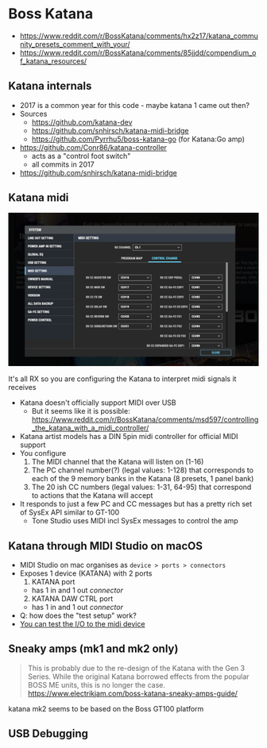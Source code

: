 # Boss Katana

- https://www.reddit.com/r/BossKatana/comments/hx2z17/katana_community_presets_comment_with_your/
- https://www.reddit.com/r/BossKatana/comments/85jjdd/compendium_of_katana_resources/

## Katana internals

- 2017 is a common year for this code - maybe katana 1 came out then?
-   Sources
    - https://github.com/katana-dev
    - https://github.com/snhirsch/katana-midi-bridge
    - https://github.com/Pyrrhu5/boss-katana-go (for Katana:Go amp)
-   https://github.com/Conr86/katana-controller
    -   acts as a "control foot switch"
    -   all commits in 2017
- https://github.com/snhirsch/katana-midi-bridge

## Katana midi

![Katana Midi Settings Example](katana-midi-settings-example.png)

It's all RX so you are configuring the Katana to interpret midi signals it receives

- Katana doesn't officially support MIDI over USB
    - But it seems like it is possible: https://www.reddit.com/r/BossKatana/comments/msd597/controlling_the_katana_with_a_midi_controller/
- Katana artist models has a DIN 5pin midi controller for official MIDI support
- You configure
    1. The MIDI channel that the Katana will listen on (1-16)
    2. The PC channel number(?) (legal values: 1-128) that corresponds to each of the 9 memory banks in the Katana (8 presets, 1 panel bank)
    3. The 20 ish CC numbers (legal values: 1-31, 64-95) that correspond to actions that the Katana will accept
- It responds to just a few PC and CC messages but has a pretty rich set of SysEx API similar to GT-100
    - Tone Studio uses MIDI incl SysEx messages to control the amp


## Katana through MIDI Studio on macOS

-   MIDI Studio on mac organises as `device > ports > connectors`
-   Exposes 1 device (KATANA) with 2 ports
    1. KATANA port
    -   has 1 in and 1 out _connector_
    2. KATANA DAW CTRL port
    -   has 1 in and 1 out _connector_
-   Q: how does the "test setup" work?
-   [You can test the I/O to the midi device](https://support.apple.com/en-nz/guide/audio-midi-setup/ams668e66f1d/3.6/mac/14.0)

## Sneaky amps (mk1 and mk2 only)

> This is probably due to the re-design of the Katana with the Gen 3 Series.
> While the original Katana borrowed effects from the popular BOSS ME units, this
> is no longer the case.
> https://www.electrikjam.com/boss-katana-sneaky-amps-guide/

katana mk2 seems to be based on the Boss GT100 platform

## USB Debugging


